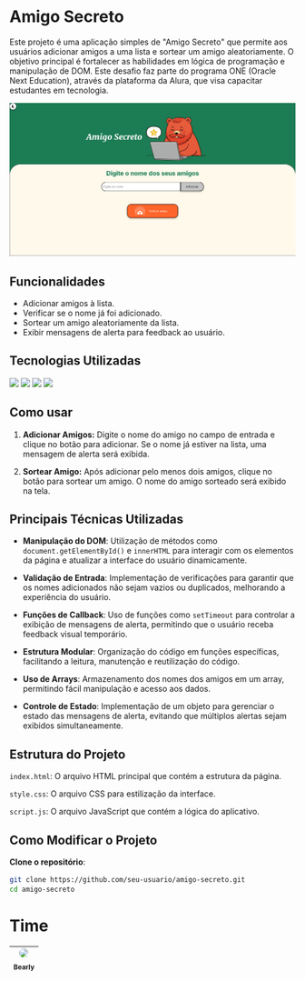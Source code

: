 # Amigo Secreto

Este projeto é uma aplicação simples de "Amigo Secreto" que permite aos usuários adicionar amigos a uma lista e sortear um amigo aleatoriamente. O objetivo principal é fortalecer as habilidades em lógica de programação e manipulação de DOM. Este desafio faz parte do programa ONE (Oracle Next Education), através da plataforma da Alura, que visa capacitar estudantes em tecnologia.

![Captura de tela da pagina do Amigo Secreto](./assets/AmigoSecretoCaptura.png)

## Funcionalidades

- Adicionar amigos à lista.
- Verificar se o nome já foi adicionado.
- Sortear um amigo aleatoriamente da lista.
- Exibir mensagens de alerta para feedback ao usuário.

## Tecnologias Utilizadas

<div>
  <img src="https://img.shields.io/badge/HTML-E34F26?style=for-the-badge&logo=html5&logoColor=white">
  <img src="https://img.shields.io/badge/CSS-1572B6?style=for-the-badge&logo=css3&logoColor=white">
  <img src="https://img.shields.io/badge/JavaScript-F7DF1E?style=for-the-badge&logo=javascript&logoColor=black">
  <img src="https://img.shields.io/badge/Git-F05032?style=for-the-badge&logo=git&logoColor=white">
</div>

## Como usar


1. **Adicionar Amigos:**
   Digite o nome do amigo no campo de entrada e clique no botão para adicionar.
   Se o nome já estiver na lista, uma mensagem de alerta será exibida.

2. **Sortear Amigo:**
   Após adicionar pelo menos dois amigos, clique no botão para sortear um amigo.
   O nome do amigo sorteado será exibido na tela.

## Principais Técnicas Utilizadas

- **Manipulação do DOM**: Utilização de métodos como `document.getElementById()` e `innerHTML` para interagir com os elementos da página e atualizar a interface do usuário dinamicamente.
- **Validação de Entrada**: Implementação de verificações para garantir que os nomes adicionados não sejam vazios ou duplicados, melhorando a experiência do usuário.

- **Funções de Callback**: Uso de funções como `setTimeout` para controlar a exibição de mensagens de alerta, permitindo que o usuário receba feedback visual temporário.

- **Estrutura Modular**: Organização do código em funções específicas, facilitando a leitura, manutenção e reutilização do código.

- **Uso de Arrays**: Armazenamento dos nomes dos amigos em um array, permitindo fácil manipulação e acesso aos dados.

- **Controle de Estado**: Implementação de um objeto para gerenciar o estado das mensagens de alerta, evitando que múltiplos alertas sejam exibidos simultaneamente.

## Estrutura do Projeto

`index.html`: O arquivo HTML principal que contém a estrutura da página.

`style.css`: O arquivo CSS para estilização da interface.

`script.js`: O arquivo JavaScript que contém a lógica do aplicativo.

## Como Modificar o Projeto

**Clone o repositório**:

```bash
git clone https://github.com/seu-usuario/amigo-secreto.git
cd amigo-secreto
```

# Time

| [<img loading="lazy" style="border-radius: 50%;" src="https://avatars.githubusercontent.com/u/113655013?v=4" width=115><br><sub>Bearly</sub>](https://github.com/Christian-Rui)
| :---: |
